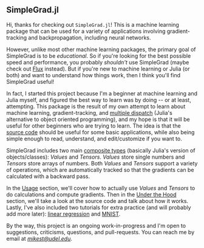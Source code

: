 ## SimpleGrad.jl

Hi, thanks for checking out `SimpleGrad.jl`! This is a machine learning package that can be used for a variety of applications involving gradient-tracking and backpropagation, including neural networks. 

However, unlike most other machine learning packages, the primary goal of SimpleGrad is to be *educational*. So if you're looking for the best possible speed and performance, you probably *shouldn't* use SimpleGrad (maybe check out [Flux](https://fluxml.ai/) instead). But if you're new to machine learning or Julia (or both) and want to understand how things work, then I think you'll find SimpleGrad useful! 

In fact, I started this project because I'm a beginner at machine learning and Julia myself, and figured the best way to learn was by doing -- or at least, attempting. This package is the result of my own attempt to learn about machine learning, gradient-tracking, and [multiple dispatch](https://docs.julialang.org/en/v1/manual/methods/) (Julia's alternative to object oriented programming), and my hope is that it will be useful for other beginners who are trying to learn. The idea is that the [source code](https://github.com/mikesaint-antoine/SimpleGrad.jl/blob/main/src/SimpleGrad.jl) should be useful for some basic applications, while also being simple enough to read, understand, and edit/customize if you want to.

SimpleGrad includes two main [composite types](https://docs.julialang.org/en/v1/manual/types/#Composite-Types) (basically Julia's version of objects/classes): *Values* and *Tensors*. *Values* store single numbers and *Tensors* store arrays of numbers. Both *Values* and *Tensors* support a variety of operations, which are automatically tracked so that the gradients can be calculated with a backward pass.

In the [Usage](docs/src/usage.md) section, we'll cover how to actually use *Values* and *Tensors* to do calculations and compute gradients. Then in the [Under the Hood](under_the_hood.md) section, we'll take a look at the source code and talk about how it works. Lastly, I've also included two tutorials for extra practice (and will probably add more later): [linear regression](tutorials/linear_regression.md) and [MNIST](tutorials/mnist.md).

By the way, this project is an ongoing work-in-progress and I'm open to suggestions, criticisms, questions, and pull-requests. You can reach me by email at *mikest@udel.edu*.